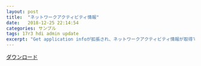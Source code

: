 ```yaml
---
layout: post
title:  "ネットワークアクティビティ情報"
date:   2018-12-25 22:14:54
categories: サンプル
tags: 17r3 hdi admin update
excerpt: "Get application infoが拡張され、ネットワークアクティビティ情報が取得できるようになりました。"
---
```


<i class="fa fa-download" aria-hidden="true"></i> [ダウンロード](https://github.com/4D-JP/HDI/releases/download/17r3/HDI_GetApplicationInfo.zip)
